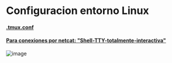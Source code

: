 # Configuracion entorno Linux

#### [.tmux.conf](https://github.com/erik-451/Conf-Linux/blob/main/.tmux.conf.md)
#### [Para conexiones por netcat: "Shell-TTY-totalmente-interactiva"](https://github.com/erik-451/Conf-Linux/blob/main/Shell-TTY-totalmente-interactiva.md)

![image](https://user-images.githubusercontent.com/47476901/162640652-6890e46e-4763-425b-8422-b273b33ee49c.png)
